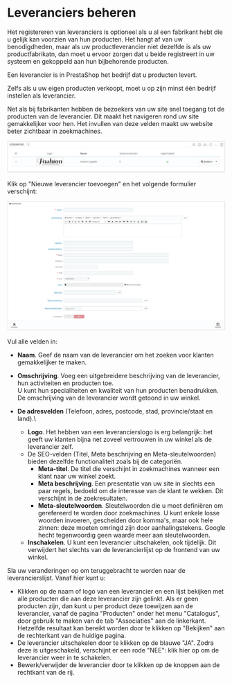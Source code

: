 # Leveranciers beheren

Het registereren van leveranciers is optioneel als u al een fabrikant hebt die u gelijk kan voorzien van hun producten. Het hangt af van uw benodigdheden, maar als uw productleverancier niet dezelfde is als uw productfabrikatn, dan moet u ervoor zorgen dat u beide registreert in uw systeem en gekoppeld aan hun bijbehorende producten.

Een leverancier is in PrestaShop het bedrijf dat u producten levert.

Zelfs als u uw eigen producten verkoopt, moet u op zijn minst één bedrijf instellen als leverancier.

Net als bij fabrikanten hebben de bezoekers van uw site snel toegang tot de producten van de leverancier. Dit maakt het navigeren rond uw site gemakkelijker voor hen. Het invullen van deze velden maakt uw website beter zichtbaar in zoekmachines.

![](../../../.gitbook/assets/39419997.png)

Klik op "Nieuwe leverancier toevoegen" en het volgende formulier verschijnt:

![](../../../.gitbook/assets/39419999.png)

Vul alle velden in:

* **Naam**. Geef de naam van de leverancier om het zoeken voor klanten gemakkelijker te maken.
* **Omschrijving**. Voeg een uitgebreidere beschrijving van de leverancier, hun activiteiten en producten toe. \
  U kunt hun specialiteiten en kwaliteit van hun producten benadrukken. De omschrijving van de leverancier wordt getoond in uw winkel.
* **De adresvelden** (Telefoon, adres, postcode, stad, provincie/staat en land).\

  * **Logo**. Het hebben van een leverancierslogo is erg belangrijk: het geeft uw klanten bijna net zoveel vertrouwen in uw winkel als de leverancier zelf.
  * De SEO-velden (Titel, Meta beschrijving en Meta-sleutelwoorden) bieden dezelfde functionaliteit zoals bij de categoriën.
    * **Meta-titel**. De titel die verschijnt in zoekmachines wanneer een klant naar uw winkel zoekt.
    * **Meta beschrijving**. Een presentatie van uw site in slechts een paar regels, bedoeld om de interesse van de klant te wekken. Dit verschijnt in de zoekresultaten.
    * **Meta-sleutelwoorden**. Sleutelwoorden die u moet definiëren om gerefereerd te worden door zoekmachines. U kunt enkele losse woorden invoeren, gescheiden door komma's, maar ook hele zinnen: deze moeten omringd zijn door aanhalingstekens. Google hecht tegenwoordig geen waarde meer aan sleutelwoorden.
  * **Inschakelen**. U kunt een leverancier uitschakelen, ook tijdelijk. Dit verwijdert het slechts van de leverancierlijst op de frontend van uw winkel.

Sla uw veranderingen op om teruggebracht te worden naar de leverancierslijst. Vanaf hier kunt u:

* Klikken op de naam of logo van een leverancier en een lijst bekijken met alle producten die aan deze leverancier zijn gelinkt. Als er geen producten zijn, dan kunt u per product deze toewijzen aan de leverancier, vanaf de pagina "Producten" onder het menu "Catalogus", door gebruik te maken van de tab "Associaties" aan de linkerkant.\
  Hetzelfde resultaat kan bereikt worden door te klikken op "Bekijken" aan de rechterkant van de huidige pagina.
* De leverancier uitschakelen door te klikken op de blauwe "JA". Zodra deze is uitgeschakeld, verschijnt er een rode "NEE": klik hier op om de leverancier weer in te schakelen.
* Bewerk/verwijder de leverancier door te klikken op de knoppen aan de rechtkant van de rij.
